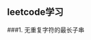 <!--
 * @Description: In User Settings Edit
 * @Author: AndyLee
 * @Date: 2019-09-04 17:56:41
 * @LastEditTime: 2019-09-04 17:57:45
 * @LastEditors: Please set LastEditors
 -->
## leetcode学习
###1. 无重复字符的最长子串
